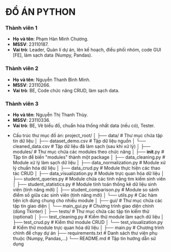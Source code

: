 # ĐỒ ÁN PYTHON 

### Thành viên 1
- **Họ và tên**: Phạm Hàn Minh Chương.
- **MSSV**: 23110187.
- **Vai trò**: Leader, Quản lí dự án, lên kế hoạch, điều phối nhóm, code GUI [FE], làm sạch data (Numpy, Pandas).

### Thành viên 2
- **Họ và tên**: Nguyễn Thanh Bình Minh.
- **MSSV**: 23110266.
- **Vai trò**: BE, Code chức năng CRUD, làm sạch data.

### Thành viên 3
- **Họ và tên**: Nguyễn Thị Thanh Thùy.
- **MSSV**: 23110336.
- **Vai trò**: BE, Vẽ biểu đồ, chuẩn hóa thống nhất data (nếu có), Tester.


* Cấu trúc thư mục đồ án:
    project_root/
    │
    ├── data/                           # Thư mục chứa tập tin dữ liệu
    │   ├── dataset_demo.csv                 # Tập dữ liệu nguồn
    │   └── cleaned_data.csv            # Tập dữ liệu đã làm sạch (sau khi xử lý)
    │
    ├── modules/                        # Thư mục chứa các modules theo chức năng
    │   ├── __init__.py                 # Tập tin để biến "modules" thành một package
    │   ├── data_cleaning.py            # Module xử lý làm sạch dữ liệu
    │   ├── data_normalization.py       # Module xử lý chuẩn hóa dữ liệu
    │   ├── data_crud.py                # Module thực hiện các thao tác CRUD
    │   ├── data_visualization.py       # Module trực quan hóa dữ liệu
    │   ├── student_queries.py          # Module chứa các tính năng tìm kiếm sinh viên 
    │   ├── student_statistics.py       # Module tính toán thống kê dữ liệu sinh viên (tính năng mới)
    │   ├── student_comparison.py       # Module so sánh điểm số giữa các sinh viên (tính năng mới)
    │   └── utils.py                    # Các hàm tiện ích dùng chung cho nhiều module
    │
    ├── gui/                            # Thư mục chứa các tập tin giao diện 
    │   └── main_gui.py                 # Chương trình giao diện chính (dùng Tkinter)
    │
    ├── tests/                          # Thư mục chứa các tập tin kiểm thử (optional)
    │   ├── test_cleaning.py            # Kiểm thử module làm sạch dữ liệu
    │   ├── test_crud.py                # Kiểm thử module CRUD
    │   └── test_visualization.py       # Kiểm thử module trực quan hóa dữ liệu
    │
    ├── main.py                         # Chương trình chính để chạy dự án
    ├── requirements.txt                # Danh sách thư viện phụ thuộc (Numpy, Pandas,...)
    └── README.md                       # Tập tin hướng dẫn sử dụng

